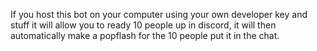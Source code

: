 If you host this bot on your computer using your own developer key and stuff it will allow you to ready 10 people up in discord,
it will then automatically make a popflash for the 10 people put it in the chat.
